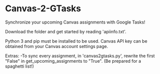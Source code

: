 # Canvas-2-GTasks
Synchronize your upcoming Canvas assignments with Google Tasks!

Download the folder and get started by reading 'apiinfo.txt'.

Python 3 and pip must be installed to be used.
Canvas API key can be obtained from your Canvas account settings page.

Extras:
-To sync every assignment, in 'canvas2gtasks.py', rewrite the first "False" in get_upcoming_assignments to "True". (Be prepared for a spaghetti list!)

